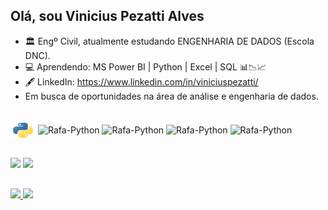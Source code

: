 ## Olá, sou Vinicius Pezatti Alves


- 🏛 Engº Civil, atualmente estudando ENGENHARIA DE DADOS (Escola DNC).
- 💻 Aprendendo: MS Power BI | Python | Excel | SQL 📊📉📈
- 🖋 LinkedIn: https://www.linkedin.com/in/viniciuspezatti/
- Em busca de oportunidades na área de análise e engenharia de dados.

<div style="display: inline_block"><br>
 <img align="center" alt="Rafa-Python" height="30" width="40" src="https://raw.githubusercontent.com/devicons/devicon/master/icons/python/python-original.svg">
 <img align="center" alt="Rafa-Python" height="30" width="40" src="https://cdn.jsdelivr.net/gh/devicons/devicon@latest/icons/anaconda/anaconda-original.svg">
 <img align="center" alt="Rafa-Python" height="30" width="40" src="https://cdn.jsdelivr.net/gh/devicons/devicon@latest/icons/azuresqldatabase/azuresqldatabase-original.svg">
 <img align="center" alt="Rafa-Python" height="30" width="40" src="https://cdn.jsdelivr.net/gh/devicons/devicon@latest/icons/docker/docker-plain-wordmark.svg">
 <img align="center" alt="Rafa-Python" height="30" width="40" src="https://cdn.jsdelivr.net/gh/devicons/devicon@latest/icons/visualstudio/visualstudio-original.svg">
</div>

##

</div>
  <a href="https://instagram.com/viniciuspezatti" target="_blank"><img src="https://img.shields.io/badge/-Instagram-%23E4405F?style=for-the-badge&logo=instagram&logoColor=white" target="_blank"></a>
  <a href="https://www.linkedin.com/in/viniciuspezatti/" target="_blank"><img src="https://img.shields.io/badge/-LinkedIn-%230077B5?style=for-the-badge&logo=linkedin&logoColor=white" target="_blank"></a>
  
  
</div>

##

<div>
  <a href="https://github.com/viniciuspezatti">
  <img height="160em" src="https://github-readme-stats.vercel.app/api?username=viniciuspezatti&show_icons=true&theme=merko&include_all_commits=true&count_private=true"/>
  <img height="160em" src="https://github-readme-stats.vercel.app/api/top-langs/?username=viniciuspezatti&layout=compact&theme=merko"/>
  
</div>
    
